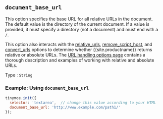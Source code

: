 ## `document_base_url`

This option specifies the base URL for all relative URLs in the document. The default value is the directory of the current document. If a value is provided, it must specify a directory (not a document) and must end with a `/`.

This option also interacts with the [relative_urls](#relative_urls), [remove_script_host](#remove_script_host), and [convert_urls](#convert_urls) options to determine whether {{site.productname}} returns relative or absolute URLs. The [URL handling options page]({{site.baseurl}}/content/url-handling/) contains a thorough description and examples of working with relative and absolute URLs.

Type
: `String`

### Example: Using `document_base_url`

```js
tinymce.init({
  selector: 'textarea',  // change this value according to your HTML
  document_base_url: 'http://www.example.com/path1/'
});
```

